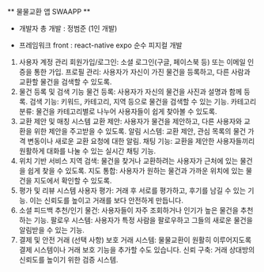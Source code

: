 ** 물물교환 앱 SWAAPP **

- 개발자
  총 개발 : 정범준 (1인 개발)

- 프레임워크
  front : react-native expo
  순수 피지컬 개발

1. 사용자 계정 관리
   회원가입/로그인: 소셜 로그인(구글, 페이스북 등) 또는 이메일 인증을 통한 가입.
   프로필 관리: 사용자가 자신이 가진 물건을 등록하고, 다른 사람과 교환할 물건을 검색할 수 있도록.
2. 물건 등록 및 검색 기능
   물건 등록: 사용자가 자신의 물건을 사진과 설명과 함께 등록.
   검색 기능: 키워드, 카테고리, 지역 등으로 물건을 검색할 수 있는 기능.
   카테고리 분류: 물건을 카테고리별로 나누어 사용자들이 쉽게 찾아볼 수 있도록.
3. 교환 제안 및 매칭 시스템
   교환 제안: 사용자가 물건을 제안하고, 다른 사용자와 교환을 위한 제안을 주고받을 수 있도록.
   알림 시스템: 교환 제안, 관심 목록의 물건 가격 변동이나 새로운 교환 요청에 대한 알림.
   채팅 기능: 교환을 제안한 사용자들끼리 원활하게 대화를 나눌 수 있는 실시간 채팅 기능.
4. 위치 기반 서비스
   지역 검색: 물건을 찾거나 교환하려는 사용자가 근처에 있는 물건을 쉽게 찾을 수 있도록.
   지도 통합: 사용자가 원하는 물건과 가까운 위치에 있는 물건을 지도에서 확인할 수 있도록.
5. 평가 및 리뷰 시스템
   사용자 평가: 거래 후 서로를 평가하고, 후기를 남길 수 있는 기능. 이는 신뢰도를 높이고 거래를 보다 안전하게 만듭니다.
6. 소셜 피드백
   추천/인기 물건: 사용자들이 자주 조회하거나 인기가 높은 물건을 추천하는 기능.
   팔로우 시스템: 사용자가 특정 사람을 팔로우하고 그들의 새로운 물건을 알림받을 수 있는 기능.
7. 결제 및 안전 거래 (선택 사항)
   보호 거래 시스템: 물물교환이 원활히 이루어지도록 결제 시스템이나 거래 보호 기능을 추가할 수도 있습니다.
   신뢰 구축: 거래 상대방의 신뢰도를 높이기 위한 검증 시스템.
